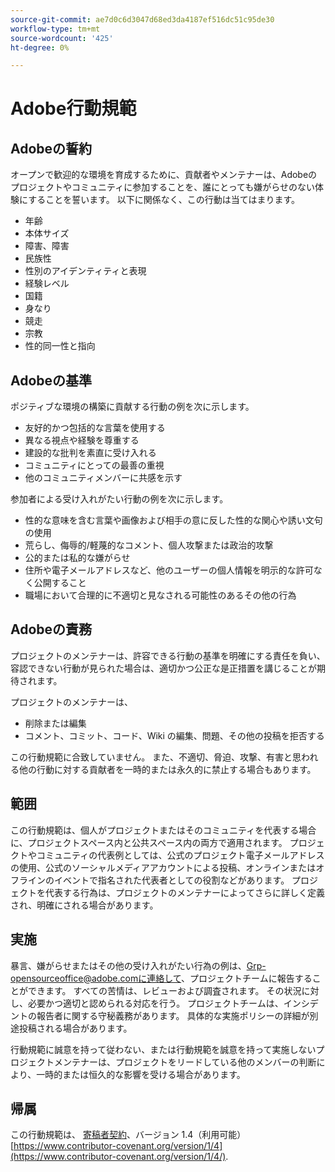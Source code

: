 ```yaml
---
source-git-commit: ae7d0c6d3047d68ed3da4187ef516dc51c95de30
workflow-type: tm+mt
source-wordcount: '425'
ht-degree: 0%

---
```

# Adobe行動規範

## Adobeの誓約

オープンで歓迎的な環境を育成するために、貢献者やメンテナーは、Adobeのプロジェクトやコミュニティに参加することを、誰にとっても嫌がらせのない体験にすることを誓います。 以下に関係なく、この行動は当てはまります。

* 年齢
* 本体サイズ
* 障害、障害
* 民族性
* 性別のアイデンティティと表現
* 経験レベル
* 国籍
* 身なり
* 競走
* 宗教
* 性的同一性と指向

## Adobeの基準

ポジティブな環境の構築に貢献する行動の例を次に示します。

* 友好的かつ包括的な言葉を使用する
* 異なる視点や経験を尊重する
* 建設的な批判を素直に受け入れる
* コミュニティにとっての最善の重視
* 他のコミュニティメンバーに共感を示す

参加者による受け入れがたい行動の例を次に示します。

* 性的な意味を含む言葉や画像および相手の意に反した性的な関心や誘い文句の使用
* 荒らし、侮辱的/軽蔑的なコメント、個人攻撃または政治的攻撃
* 公的または私的な嫌がらせ
* 住所や電子メールアドレスなど、他のユーザーの個人情報を明示的な許可なく公開すること
* 職場において合理的に不適切と見なされる可能性のあるその他の行為

## Adobeの責務

プロジェクトのメンテナーは、許容できる行動の基準を明確にする責任を負い、容認できない行動が見られた場合は、適切かつ公正な是正措置を講じることが期待されます。

プロジェクトのメンテナーは、

* 削除または編集
* コメント、コミット、コード、Wiki の編集、問題、その他の投稿を拒否する

この行動規範に合致していません。 また、不適切、脅迫、攻撃、有害と思われる他の行動に対する貢献者を一時的または永久的に禁止する場合もあります。

## 範囲

この行動規範は、個人がプロジェクトまたはそのコミュニティを代表する場合に、プロジェクトスペース内と公共スペース内の両方で適用されます。 プロジェクトやコミュニティの代表例としては、公式のプロジェクト電子メールアドレスの使用、公式のソーシャルメディアアカウントによる投稿、オンラインまたはオフラインのイベントで指名された代表者としての役割などがあります。 プロジェクトを代表する行為は、プロジェクトのメンテナーによってさらに詳しく定義され、明確にされる場合があります。

## 実施

暴言、嫌がらせまたはその他の受け入れがたい行為の例は、Grp-opensourceoffice@adobe.comに連絡して、プロジェクトチームに報告することができます。 すべての苦情は、レビューおよび調査されます。 その状況に対し、必要かつ適切と認められる対応を行う。 プロジェクトチームは、インシデントの報告者に関する守秘義務があります。 具体的な実施ポリシーの詳細が別途投稿される場合があります。

行動規範に誠意を持って従わない、または行動規範を誠意を持って実施しないプロジェクトメンテナーは、プロジェクトをリードしている他のメンバーの判断により、一時的または恒久的な影響を受ける場合があります。

## 帰属

この行動規範は、 [寄稿者契約](https://www.contributor-covenant.org/)、バージョン 1.4（利用可能） [https://www.contributor-covenant.org/version/1/4](https://www.contributor-covenant.org/version/1/4/).
